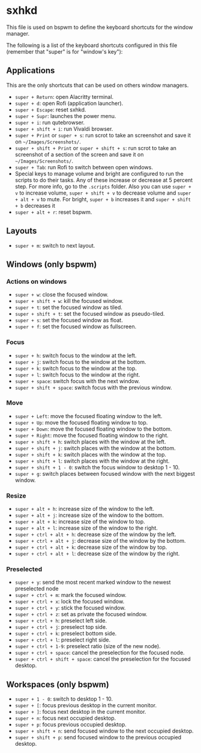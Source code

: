 # sxhkd

This file is used on bspwm to define the keyboard shortcuts for the window
manager.

The following is a list of the keyboard shortcuts configured in this file
(remember that "super" is for "window's key"):

## Applications

This are the only shortcuts that can be used on others window managers.

- `super + Return`: open Alacritty terminal.
- `super + d`: open Rofi (application launcher).
- `super + Escape`: reset sxhkd.
- `super + Supr`: launches the power menu.
- `super + i`: run qutebrowser.
- `super + shift + i`: run Vivaldi browser.
- `super + Print` or `super + s`: run scrot to take an screenshot and save it on
  `~/Images/Screenshots/`.
- `super + shift + Print` or `super + shift + s`: run scrot to take an screenshot
  of a section of the screen and save it on `~/Images/Screenshots/`.
- `super + Tab`: run Rofi to switch between open windows.
- Special keys to manage volume and bright are configured to run the scripts
  to do their tasks. Any of these increase or decrease at 5 percent step. For
  more info, go to the `.scripts` folder. Also you can use `super + v` to
  increase volume, `super + shift + v` to decrease volume and `super + alt + v`
  to mute. For bright, `super + b` increases it and `super + shift + b`
  decreases it
- `super + alt + r`: reset bspwm.

## Layouts

- `super + m`: switch to next layout.

## Windows (only bspwm)

### Actions on windows

- `super + w`: close the focused window.
- `super + shift + w`: kill the focused window.
- `super + t`: set the focused window as tiled.
- `super + shift + t`: set the focused window as pseudo-tiled.
- `super + s`: set the focused window as float.
- `super + f`: set the focused window as fullscreen.

### Focus

- `super + h`: switch focus to the window at the left.
- `super + j`: switch focus to the window at the bottom.
- `super + k`: switch focus to the window at the top.
- `super + l`: switch focus to the window at the right.
- `super + space`: switch focus with the next window.
- `super + shift + space`: switch focus with the previous window.

### Move

- `super + Left`: move the focused floating window to the left.
- `super + Up`: move the focused floating window to top.
- `super + Down`: move the focused floating window to the bottom.
- `super + Right`: move the focused floating window to the right.
- `super + shift + h`: switch places with the window at the left.
- `super + shift + j`: switch places with the window at the bottom.
- `super + shift + k`: switch places with the window at the top.
- `super + shift + l`: switch places with the window at the right.
- `super + shift + 1 - 0`: switch the focus window to desktop 1 - 10.
- `super + g`: switch places between focused window with the next biggest window.

### Resize

- `super + alt + h`: increase size of the window to the left.
- `super + alt + j`: increase size of the window to the bottom.
- `super + alt + k`: increase size of the window to top.
- `super + alt + l`: increase size of the window to the right.
- `super + ctrl + alt + h`: decrease size of the window by the left.
- `super + ctrl + alt + j`: decrease size of the window by the bottom.
- `super + ctrl + alt + k`: decrease size of the window by top.
- `super + ctrl + alt + l`: decrease size of the window by the right.

### Preselected

- `super + y`: send the most recent marked window to the newest preselected node
- `super + ctrl + m`: mark the focused window.
- `super + ctrl + x`: lock the focused window.
- `super + ctrl + y`: stick the focused window.
- `super + ctrl + z`: set as private the focused window.
- `super + ctrl + h`: preselect left side.
- `super + ctrl + j`: preselect top side.
- `super + ctrl + k`: preselect bottom side.
- `super + ctrl + l`: preselect right side.
- `super + ctrl + 1-9`: preselect ratio (size of the new node).
- `super + ctrl + space`: cancel the preselection for the focused node.
- `super + ctrl + shift + space`: cancel the preselection for the focused desktop.

## Workspaces (only bspwm)

- `super + 1 - 0`: switch to desktop 1 - 10.
- `super + [`: focus previous desktop in the current monitor.
- `super + ]`: focus next desktop in the current monitor.
- `super + n`: focus next occupied desktop.
- `super + p`: focus previous occupied desktop.
- `super + shift + n`: send focused window to the next occupied desktop.
- `super + shift + p`: send focused window to the previous occupied desktop.
